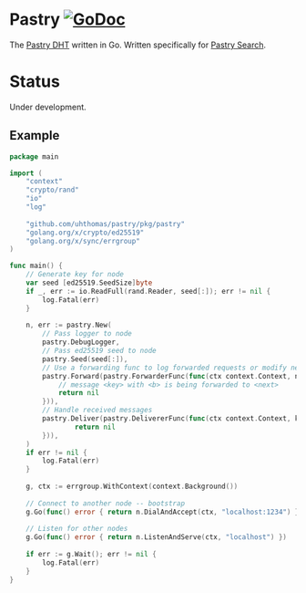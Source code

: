 # Pastry [![GoDoc](https://godoc.org/github.com/uhthomas/pastry/pkg/pastry?status.svg)](https://godoc.org/github.com/uhthomas/pastry/pkg/pastry)

The [Pastry DHT](https://www.freepastry.org/) written in Go. Written specifically for [Pastry Search](https://github.com/uhthomas/pastrysearch).

# Status
Under development.

## Example
```go
package main

import (
	"context"
	"crypto/rand"
	"io"
	"log"
	
	"github.com/uhthomas/pastry/pkg/pastry"
	"golang.org/x/crypto/ed25519"
	"golang.org/x/sync/errgroup"
)

func main() {
	// Generate key for node
	var seed [ed25519.SeedSize]byte
	if _, err := io.ReadFull(rand.Reader, seed[:]); err != nil {
		log.Fatal(err)
	}
	
	n, err := pastry.New(
		// Pass logger to node
		pastry.DebugLogger,
		// Pass ed25519 seed to node
		pastry.Seed(seed[:]),
		// Use a forwarding func to log forwarded requests or modify next
		pastry.Forward(pastry.ForwarderFunc(func(ctx context.Context, next, key []byte, r io.Reader) error {
			// message <key> with <b> is being forwarded to <next>
			return nil
		})),
		// Handle received messages
		pastry.Deliver(pastry.DelivererFunc(func(ctx context.Context, key []byte, r io.Reader) error {
		        return nil
		})),
	)
	if err != nil {
		log.Fatal(err)
	}
	
	g, ctx := errgroup.WithContext(context.Background())
	
	// Connect to another node -- bootstrap 
	g.Go(func() error { return n.DialAndAccept(ctx, "localhost:1234") })
	
	// Listen for other nodes
	g.Go(func() error { return n.ListenAndServe(ctx, "localhost") })
	
	if err := g.Wait(); err != nil {
		log.Fatal(err)
	}
}
```